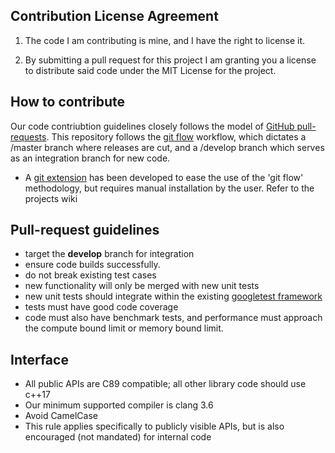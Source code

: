 
## Contribution License Agreement

1. The code I am contributing is mine, and I have the right to license it.

2. By submitting a pull request for this project I am granting you a license to distribute said code under the MIT License for the project. 

## How to contribute

Our code contriubtion guidelines closely follows the model of [GitHub pull-requests](https://help.github.com/articles/using-pull-requests/).  This repository follows the [git flow](http://nvie.com/posts/a-successful-git-branching-model/) workflow, which dictates a /master branch where releases are cut, and a /develop branch which serves as an integration branch for new code.

* A [git extension](https://github.com/nvie/gitflow) has been developed to ease the use of the 'git flow' methodology, but requires manual installation by the user.  Refer to the projects wiki

## Pull-request guidelines

* target the **develop** branch for integration
* ensure code builds successfully.
* do not break existing test cases
* new functionality will only be merged with new unit tests
* new unit tests should integrate within the existing [googletest framework](https://github.com/google/googletest/blob/master/googletest/docs/Primer.md)
* tests must have good code coverage
* code must also have benchmark tests, and performance must approach the compute bound limit or memory bound limit.

## Interface

* All public APIs are C89 compatible; all other library code should use c++17
* Our minimum supported compiler is clang 3.6
* Avoid CamelCase
* This rule applies specifically to publicly visible APIs, but is also encouraged (not mandated) for internal code
